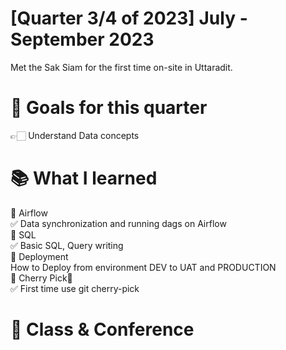 # [Quarter 3/4 of 2023] July - September 2023
Met the Sak Siam for the first time on-site in Uttaradit.

# 🎯 Goals for this quarter
👉🏻 Understand Data concepts

# 📚 What I learned
🚀 Airflow<br />
✅ Data synchronization and running dags on Airflow<br />
🚀 SQL<br />
✅ Basic SQL, Query writing<br />
🚀 Deployment<br />
 How to Deploy from environment DEV to UAT and PRODUCTION<br />
🚀 Cherry Pick🍒<br />
✅ First time use git cherry-pick<br />

# 🎤 Class & Conference
